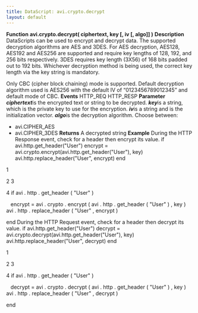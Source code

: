 ```yaml
---
title: DataScript: avi.crypto.decrypt
layout: default
---
```

**Function** **avi.crypto.decrypt( ciphertext, key [, iv [, algo]] )** **Description** DataScripts can be used to encrypt and decrypt data. The supported decryption algorithms are AES and 3DES. For AES decryption, AES128, AES192 and AES256 are supported and require key lengths of 128, 192, and 256 bits respectively. 3DES requires key length (3X56) of 168 bits padded out to 192 bits. Whichever decryption method is being used, the correct key length via the key string is mandatory.

Only CBC (cipher block chaining) mode is supported. Default decryption algorithm used is AES256 with the default IV of “0123456789012345” and default mode of CBC. **Events** HTTP_REQ
HTTP_RESP **Parameter** ***ciphertext***is the encrypted text or string to be decrypted.
***key***is a string, which is the private key to use for the encryption.
***iv***is a string and is the initialization vector.
***algo***is the decryption algorithm. Choose between:

* avi.CIPHER_AES
* avi.CIPHER_3DES **Returns** A decrypted string **Example** During the HTTP Response event, check for a header then encrypt its value.
if avi.http.get_header("User") encrypt = avi.crypto.encrypt(avi.http.get_header("User"), key) avi.http.replace_header("User", encrypt) end

1

2
3

4 if  avi . http . get_header ( "User" )

   encrypt  =  avi . crypto . encrypt ( avi . http . get_header ( "User" ) ,  key )
   avi . http . replace_header ( "User" ,  encrypt )

end
  During the HTTP Request event, check for a header then decrypt its value.
if avi.http.get_header("User") decrypt = avi.crypto.decrypt(avi.http.get_header("User"), key) avi.http.replace_header("User", decrypt) end

1

2
3

4 if  avi . http . get_header ( "User" )

   decrypt  =  avi . crypto . decrypt ( avi . http . get_header ( "User" ) ,  key )
   avi . http . replace_header ( "User" ,  decrypt )

end